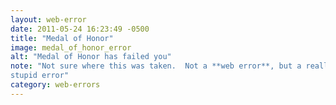```yaml
---
layout: web-error
date: 2011-05-24 16:23:49 -0500
title: "Medal of Honor"
image: medal_of_honor_error
alt: "Medal of Honor has failed you"
note: "Not sure where this was taken.  Not a **web error**, but a really
stupid error"
category: web-errors
---
```


